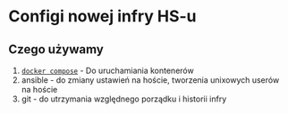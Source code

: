 # Configi nowej infry HS-u


## Czego używamy

1. [`docker compose`](https://docs.docker.com/compose/) - Do uruchamiania kontenerów
2. ansible - do zmiany ustawień na hoście, tworzenia unixowych userów na hoście
3. git - do utrzymania względnego porządku i historii infry

